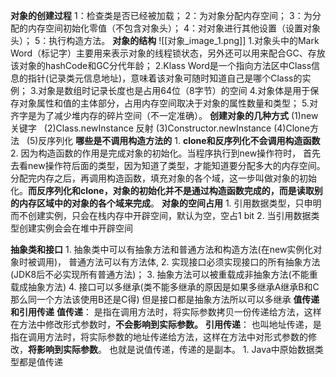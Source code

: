 **对象的创建过程**
	1：检查类是否已经被加载；
	2：为对象分配内存空间；
	3：为分配的内存空间初始化零值（不包含对象头）；
	4：对对象进行其他设置（设置对象头）；
	5：执行构造方法。
**对象的结构**
	![[对象_image_1.png]]
	1.对象头中的Mark Word（标记字）主要用来表示对象的线程锁状态，另外还可以用来配合GC、存放该对象的hashCode和GC分代年龄；
	 2.Klass Word是一个指向方法区中Class信息的指针(记录类元信息地址)，意味着该对象可随时知道自己是哪个Class的实例；
	 3.对象是数组时记录长度也是占用64位（8字节）的空间
	4.对象体是用于保存对象属性和值的主体部分，占用内存空间取决于对象的属性数量和类型；
	 5.对齐字是为了减少堆内存的碎片空间（不一定准确）。
**创建对象的几种方式**
	(1)new关键字   (2)Class.newInstance  反射  (3)Constructor.newInstance
	(4)Clone方法   (5)反序列化
	**哪些是不调用构造方法的**
		1. **clone和反序列化不会调用构造函数**
		2. 因为构造函数的作用是完成对象的初始化。当程序执行到new操作符时， 首先去看new操作符后面的类型，因为知道了类型，才能知道要分配多大的内存空间。分配完内存之后，再调用构造函数，填充对象的各个域，这一步叫做对象的初始化。**而反序列化和clone，对象的初始化并不是通过构造函数完成的，而是读取别的内存区域中的对象的各个域来完成**。
**对象的空间占用**
	1. 引用数据类型，只申明而不创建实例，只会在栈内存中开辟空间，默认为空，空占1 bit
	2. 当引用数据类型创建实例会会在堆中开辟空间

**抽象类和接口**
	1. 抽象类中可以有抽象方法和普通方法和构造方法(在new实例化对象时被调用)， 普通方法可以有方法体,
	2. 实现接口必须实现接口的所有抽象方法(JDK8后不必实现所有普通方法)；
	3. 抽象方法可以被重载成非抽象方法(不能重载成抽象方法)
	4. 接口可以多继承(类不能多继承的原因是如果多继承A继承B和C那么同一个方法该使用B还是C得)  但是接口都是抽象方法所以可以多继承
**值传递和引用传递**
	**值传递**：
		 是指在调用方法时，将实际参数拷贝一份传递给方法，这样在方法中修改形式参数时，**不会影响到实际参数。** 
	**引用传递**： 
		也叫地址传递，是指在调用方法时，将实际参数的地址传递给方法，这样在方法中对形式参数的修改，**将影响到实际参数**。 也就是说值传递，传递的是副本。
	1. Java中原始数据类型都是值传递



